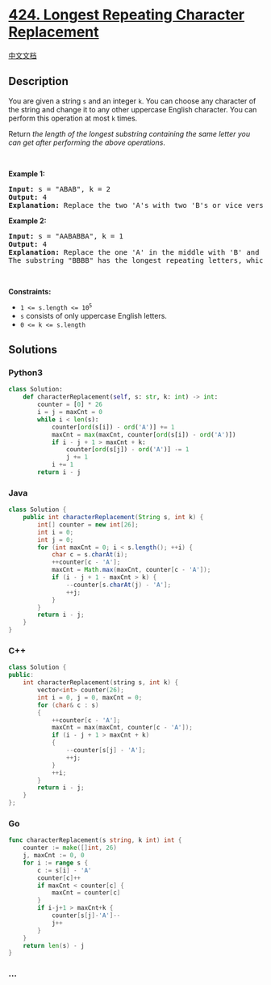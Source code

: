 # [424. Longest Repeating Character Replacement](https://leetcode.com/problems/longest-repeating-character-replacement)

[中文文档](/solution/0400-0499/0424.Longest%20Repeating%20Character%20Replacement/README.md)

## Description

<p>You are given a string <code>s</code> and an integer <code>k</code>. You can choose any character of the string and change it to any other uppercase English character. You can perform this operation at most <code>k</code> times.</p>

<p>Return <em>the length of the longest substring containing the same letter you can get after performing the above operations</em>.</p>

<p>&nbsp;</p>
<p><strong>Example 1:</strong></p>

<pre>
<strong>Input:</strong> s = &quot;ABAB&quot;, k = 2
<strong>Output:</strong> 4
<strong>Explanation:</strong> Replace the two &#39;A&#39;s with two &#39;B&#39;s or vice versa.
</pre>

<p><strong>Example 2:</strong></p>

<pre>
<strong>Input:</strong> s = &quot;AABABBA&quot;, k = 1
<strong>Output:</strong> 4
<strong>Explanation:</strong> Replace the one &#39;A&#39; in the middle with &#39;B&#39; and form &quot;AABBBBA&quot;.
The substring &quot;BBBB&quot; has the longest repeating letters, which is 4.
</pre>

<p>&nbsp;</p>
<p><strong>Constraints:</strong></p>

<ul>
	<li><code>1 &lt;= s.length &lt;= 10<sup>5</sup></code></li>
	<li><code>s</code> consists of only uppercase English letters.</li>
	<li><code>0 &lt;= k &lt;= s.length</code></li>
</ul>

## Solutions

<!-- tabs:start -->

### **Python3**

```python
class Solution:
    def characterReplacement(self, s: str, k: int) -> int:
        counter = [0] * 26
        i = j = maxCnt = 0
        while i < len(s):
            counter[ord(s[i]) - ord('A')] += 1
            maxCnt = max(maxCnt, counter[ord(s[i]) - ord('A')])
            if i - j + 1 > maxCnt + k:
                counter[ord(s[j]) - ord('A')] -= 1
                j += 1
            i += 1
        return i - j
```

### **Java**

```java
class Solution {
    public int characterReplacement(String s, int k) {
        int[] counter = new int[26];
        int i = 0;
        int j = 0;
        for (int maxCnt = 0; i < s.length(); ++i) {
            char c = s.charAt(i);
            ++counter[c - 'A'];
            maxCnt = Math.max(maxCnt, counter[c - 'A']);
            if (i - j + 1 - maxCnt > k) {
                --counter[s.charAt(j) - 'A'];
                ++j;
            }
        }
        return i - j;
    }
}
```

### **C++**

```cpp
class Solution {
public:
    int characterReplacement(string s, int k) {
        vector<int> counter(26);
        int i = 0, j = 0, maxCnt = 0;
        for (char& c : s)
        {
            ++counter[c - 'A'];
            maxCnt = max(maxCnt, counter[c - 'A']);
            if (i - j + 1 > maxCnt + k)
            {
                --counter[s[j] - 'A'];
                ++j;
            }
            ++i;
        }
        return i - j;
    }
};
```

### **Go**

```go
func characterReplacement(s string, k int) int {
	counter := make([]int, 26)
	j, maxCnt := 0, 0
	for i := range s {
		c := s[i] - 'A'
		counter[c]++
		if maxCnt < counter[c] {
			maxCnt = counter[c]
		}
		if i-j+1 > maxCnt+k {
			counter[s[j]-'A']--
			j++
		}
	}
	return len(s) - j
}
```

### **...**

```

```

<!-- tabs:end -->
